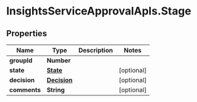 # InsightsServiceApprovalApIs.Stage

## Properties
Name | Type | Description | Notes
------------ | ------------- | ------------- | -------------
**groupId** | **Number** |  | 
**state** | [**State**](State.md) |  | [optional] 
**decision** | [**Decision**](Decision.md) |  | [optional] 
**comments** | **String** |  | [optional] 


